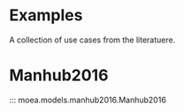# Examples

A collection of use cases from the literatuere.

# Manhub2016

::: moea.models.manhub2016.Manhub2016
